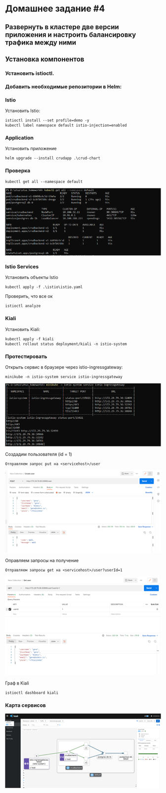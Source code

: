 # Домашнее задание #4
## Развернуть в кластере две версии приложения и настроить балансировку трафика между ними

## Установка компонентов
### Установить istioctl.
### Добавить необходимые репозитории в Helm:

### Istio
Установить Istio:
```
istioctl install --set profile=demo -y
kubectl label namespace default istio-injection=enabled
```

### Application
Установить приложение
```
helm upgrade --install crudapp .\crud-chart
```
### Проверка
```
kubectl get all --namespace default
```
![CRUDAPP](screenshot2.png)

### Istio Services
Установить объекты Istio
```
kubectl apply -f .\istio\istio.yaml
```
Проверить, что все ок
```
istioctl analyze
```
### Kiali
Установить Kiali:
```
kubectl apply -f kiali
kubectl rollout status deployment/kiali -n istio-system
```
### Протестировать
Открыть сервис в браузере через istio-ingressgateway:
```
minikube -n istio-system service istio-ingressgateway
```
![ISTIOSYS](screenshot3.png)

Создадим пользователя (id = 1)
```
Отправляем запрос put на <servicehost>/user
```
![](screenshot4.png)

Оправляем запросы на получение
```
Отправляем запросы get на <servicehost>/user?userId=1
```
![](screenshot5.png)

Граф в Kiali
```
istioctl dashboard kiali
```
### Карта сервисов
![Map](screenshot.png)
